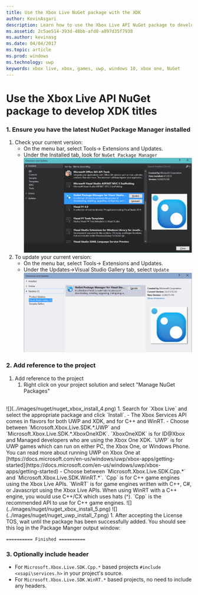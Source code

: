 ```yaml
---
title: Use the Xbox Live NuGet package with the XDK
author: KevinAsgari
description: Learn how to use the Xbox Live API NuGet package to develop XDK titles.
ms.assetid: 2c5ae514-393d-48bb-afd8-a897d35f7938
ms.author: kevinasg
ms.date: 04/04/2017
ms.topic: article
ms.prod: windows
ms.technology: uwp
keywords: xbox live, xbox, games, uwp, windows 10, xbox one, NuGet
---
```


# Use the Xbox Live API NuGet package to develop XDK titles

### 1.	Ensure you have the latest NuGet Package Manager installed
1.	Check your current version:
	- On the menu bar, select Tools-> Extensions and Updates.
	- Under the Installed tab,  look for `NuGet Package Manager`
![](../images/nuget/nuget_uwp_install_1.png)
2.	To update your current version:
	- On the menu bar, select Tools-> Extensions and Updates.
	- Under the Updates->Visual Studio Gallery tab, select `Update`
![](../images/nuget/nuget_uwp_install_2.png)

### 2.	Add reference to the project
1.	Add reference to the project
	1.	Right click on your project solution and select "Manage NuGet Packages"
<br/>
![](../images/nuget/nuget_xbox_install_4.png)
1.	Search for `Xbox Live` and select the appropriate package and click `Install`.
  - The Xbox Services API comes in flavors for both UWP and XDK, and for C++ and WinRT.  
  - Choose between `Microsoft.Xbox.Live.SDK.*.UWP` and `Microsoft.Xbox.Live.SDK.*.XboxOneXDK`.  `XboxOneXDK` is for ID@Xbox and Managed developers who are using the Xbox One XDK.  `UWP` is for UWP games which can run on either PC, the Xbox One, or Windows Phone.  You can read more about running UWP on Xbox One at [https://docs.microsoft.com/en-us/windows/uwp/xbox-apps/getting-started](https://docs.microsoft.com/en-us/windows/uwp/xbox-apps/getting-started)
  - Choose between `Microsoft.Xbox.Live.SDK.Cpp.*` and `Microsoft.Xbox.Live.SDK.WinRT.*`. `Cpp` is for C++ game engines using the Xbox Live APIs.  `WinRT` is for game engines written with C++, C#, or Javascript using the Xbox Live APIs.  When using WinRT with a C++ engine, you would use C++/CX which uses hats (^).  `Cpp` is the recommended API to use for C++ game engines.    
![](../images/nuget/nuget_xbox_install_5.png)
![](../images/nuget/nuget_uwp_install_7.png)
1. After accepting the License TOS, wait until the package has been successfully added.  You should see this log in the Package Manger output window:

```
========== Finished ==========
```

### 3.	Optionally include header
* For `Microsoft.Xbox.Live.SDK.Cpp.*` based projects `#include <xsapi\services.h>` in your project's source.
* For `Microsoft.Xbox.Live.SDK.WinRT.*` based projects, no need to include any headers.   
